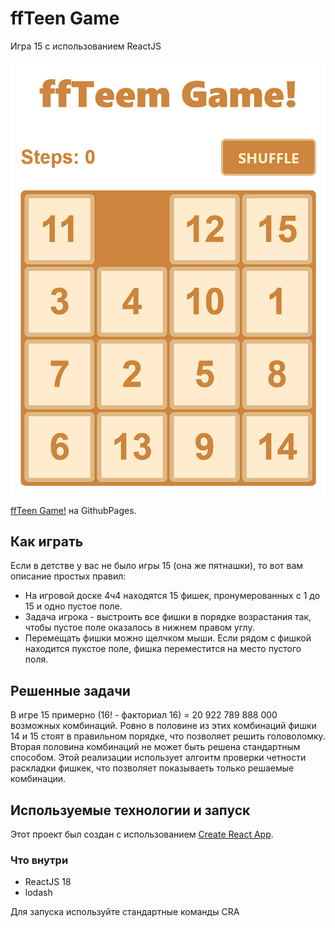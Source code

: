 # ffTeen Game

Игра 15 с использованием ReactJS

![Иллюстрация к проекту](https://github.com/olegbutrin/ffteen/blob/stage-1/images/ffteen.png)

[ffTeen Game!](https://olegbutrin.github.io/ffteen/) на GithubPages.

## Как играть

Если в детстве у вас не было игры 15 (она же пятнашки), то вот вам описание простых правил:

+ На игровой доске 4ч4 находятся 15 фишек, пронумерованных с 1 до 15 и одно пустое поле.
+ Задача игрока - выстроить все фишки в порядке возрастания так, чтобы пустое поле оказалось в нижнем правом углу.
+ Перемещать фишки можно щелчком мыши. Если рядом с фишкой находится пукстое поле, фишка переместится на место пустого поля.

## Решенные задачи

В игре 15 примерно (16! - факториал 16) = 20 922 789 888 000 возможных комбинаций. Ровно в половине из этих комбинаций фишки 14 и 15 стоят в правильном порядке, что позволяет решить головоломку. Вторая половина комбинаций не может быть решена стандартным способом.
Этой реализации использует алгоитм проверки четности раскладки фишкек, что позволяет показываеть только решаемые комбинации.

## Используемые технологии и запуск

Этот проект был создан с использованием [Create React App](https://github.com/facebook/create-react-app).

### Что внутри

+ ReactJS 18
+ lodash

Для запуска используйте стандартные команды CRA
